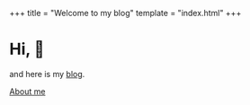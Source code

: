 +++
title = "Welcome to my blog"
template = "index.html"
+++

# Hi, 👋 
and here is my [blog](@/blog/_index.md).

[About me](@/about.md)

